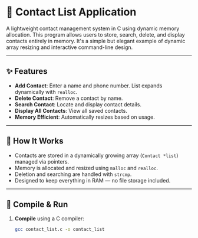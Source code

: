 # 📒 Contact List Application

A lightweight contact management system in C using dynamic memory allocation. This program allows users to store, search, delete, and display contacts entirely in memory. It's a simple but elegant example of dynamic array resizing and interactive command-line design.

---

## ✨ Features

- **Add Contact**: Enter a name and phone number. List expands dynamically with `realloc`.
- **Delete Contact**: Remove a contact by name.
- **Search Contact**: Locate and display contact details.
- **Display All Contacts**: View all saved contacts.
- **Memory Efficient**: Automatically resizes based on usage.

---

## 🔧 How It Works

- Contacts are stored in a dynamically growing array (`Contact *list`) managed via pointers.
- Memory is allocated and resized using `malloc` and `realloc`.
- Deletion and searching are handled with `strcmp`.
- Designed to keep everything in RAM — no file storage included.

---

## 🧪 Compile & Run

1. **Compile** using a C compiler:
   ```bash
   gcc contact_list.c -o contact_list
